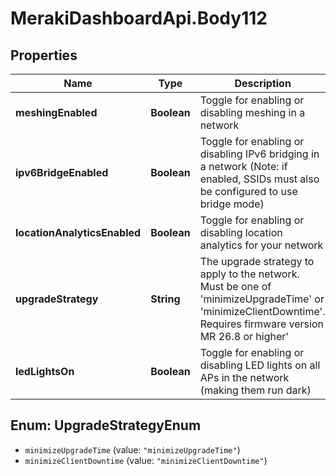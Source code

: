 # MerakiDashboardApi.Body112

## Properties
Name | Type | Description | Notes
------------ | ------------- | ------------- | -------------
**meshingEnabled** | **Boolean** | Toggle for enabling or disabling meshing in a network | [optional] 
**ipv6BridgeEnabled** | **Boolean** | Toggle for enabling or disabling IPv6 bridging in a network (Note: if enabled, SSIDs must also be configured to use bridge mode) | [optional] 
**locationAnalyticsEnabled** | **Boolean** | Toggle for enabling or disabling location analytics for your network | [optional] 
**upgradeStrategy** | **String** | The upgrade strategy to apply to the network. Must be one of &#x27;minimizeUpgradeTime&#x27; or &#x27;minimizeClientDowntime&#x27;. Requires firmware version MR 26.8 or higher&#x27; | [optional] 
**ledLightsOn** | **Boolean** | Toggle for enabling or disabling LED lights on all APs in the network (making them run dark) | [optional] 

<a name="UpgradeStrategyEnum"></a>
## Enum: UpgradeStrategyEnum

* `minimizeUpgradeTime` (value: `"minimizeUpgradeTime"`)
* `minimizeClientDowntime` (value: `"minimizeClientDowntime"`)

